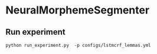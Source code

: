 # NeuralMorphemeSegmenter

## Run experiment
```
python run_experiment.py  -p configs/lstmcrf_lemmas.yml
```
